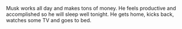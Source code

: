 Musk works all day and makes tons of money. He feels productive and accomplished so he will sleep well tonight. He gets home, kicks back, watches some TV and goes to bed. 
